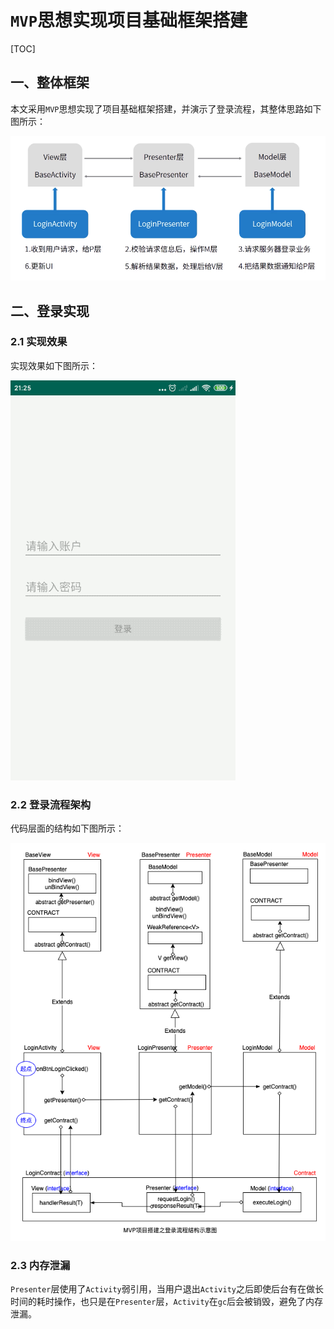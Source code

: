 # `MVP`思想实现项目基础框架搭建

[TOC]

## 一、整体框架

本文采用`MVP`思想实现了项目基础框架搭建，并演示了登录流程，其整体思路如下图所示：

![image](https://github.com/tianyalu/NeMvpModeLogin/raw/master/show/login_mvp_structure.png)

## 二、登录实现

### 2.1 实现效果

实现效果如下图所示：

![image](https://github.com/tianyalu/NeMvpModeLogin/raw/master/show/show.gif)

### 2.2 登录流程架构

代码层面的结构如下图所示：

![image](https://github.com/tianyalu/NeMvpModeLogin/raw/master/show/mvp_structure_login_process.png)

### 2.3 内存泄漏

`Presenter`层使用了`Activity`弱引用，当用户退出`Activity`之后即使后台有在做长时间的耗时操作，也只是在`Presenter`层，`Activity`在`gc`后会被销毁，避免了内存泄漏。



